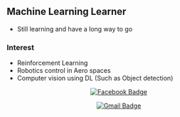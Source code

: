 ## Machine Learning Learner
- Still learning and have a long way to go

### Interest
- Reinforcement Learning
- Robotics control in Aero spaces
- Computer vision using DL (Such as Object detection)

<div align=center>

  [![Facebook Badge](https://img.shields.io/badge/-Facebook-1877f2?style=flat-square&logo=facebook&logoColor=white&link=https://www.facebook.com/kunwoopark97)](https://www.facebook.com/kunwoopark97)
  
  [![Gmail Badge](https://img.shields.io/badge/-Gmail-d14836?style=flat-square&logo=Gmail&logoColor=white&link=mailto:kunwoopark@khu.ac.kr)](mailto:kunwoopark@khu.ac.kr)
  
</div>
  

